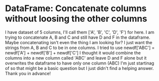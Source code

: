 
# DataFrame: Concatenate columns without loosing the other columns

I have dataset of 5 columns, I'll call them ['A', 'B', 'C', 'D', 'F') for here.
I am trying to concatenate A, B and C and still have D and F in the dataframe.
Maybe concatenating isn't even the thing I am looking for? I just want the strings from A, B and C to be in one columns.
I tried to use newdf['ABC'] = newdf['A'] +  newdf['B'] + newdf['C']
I thought it would combine the columns into a new column called 'ABC' and leave D and F alone but it overwrites the dataframe to have only one column (ABC)
I'm just startinag of so that might be a basic question but I just didn't find a helping answer.
Thank you in advance!

        